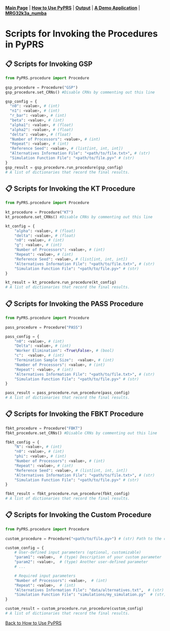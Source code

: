 [**Main Page**](../README.md) | [**How to Use PyPRS**](How%20to%20Use%20PyPRS.md) | [**Output**](Output.md) | [**A Demo Application**](A%20Demo%20Application.md) | [**MRG32k3a_numba**](MRG32k3a_numba.md)
#  Scripts for Invoking the Procedures in PyPRS
## 📋 Scripts for Invoking GSP
```python
from PyPRS.procedure import Procedure
	
gsp_procedure = Procedure("GSP")
gsp_procedure.set_CRNs() #Disable CRNs by commenting out this line

gsp_config = {
  "n0": <value>, # (int)
  "n1": <value>, # (int)
  "r_bar": <value>, # (int)
  "beta": <value>, # (int)
  "alpha1": <value>, # (float)
  "alpha2": <value>, # (float)
  "delta": <value>, # (float)
  "Number of Processors": <value>, # (int)
  "Repeat": <value>, # (int)
  "Reference Seed": <value>, # (list[int, int, int])
  "Alternatives Information File": "<path/to/file.txt>", # (str)
  "Simulation Function File": "<path/to/file.py>" # (str)
}	
gsp_result = gsp_procedure.run_procedure(gsp_config) 
# A list of dictionaries that record the final results.
```
## 📋 Scripts for Invoking the KT Procedure
```python
from PyPRS.procedure import Procedure
	
kt_procedure = Procedure("KT")
kt_procedure.set_CRNs() #Disable CRNs by commenting out this line

kt_config = {
    "alpha": <value>, # (float)
    "delta": <value>, # (float)
    "n0": <value>, # (int) 
    "g": <value>, # (int)
    "Number of Processors": <value>, # (int)
    "Repeat": <value>, # (int) 
    "Reference Seed": <value>, # (list[int, int, int]) 
    "Alternatives Information File": "<path/to/file.txt>", # (str) 
    "Simulation Function File": "<path/to/file.py>" # (str) 
}

kt_result = kt_procedure.run_procedure(kt_config) 
# A list of dictionaries that record the final results.
```
## 📋 Scripts for Invoking the PASS Procedure
```python
from PyPRS.procedure import Procedure
	
pass_procedure = Procedure("PASS")

pass_config = {
    "n0": <value>, # (int) 
    "Delta": <value>, # (int) 
    "Worker Elimination": <True\False>, # (bool)
    "c":  <value>, # (int)
    "Termination Sample Size":  <value>, # (int)
    "Number of Processors": <value>, # (int)
    "Repeat": <value>, # (int) 
    "Alternatives Information File": "<path/to/file.txt>", # (str)
    "Simulation Function File": "<path/to/file.py>" # (str)
}

pass_result = pass_procedure.run_procedure(pass_config)
# A list of dictionaries that record the final results.
```
## 📋 Scripts for Invoking the FBKT Procedure
```python
fbkt_procedure = Procedure("FBKT")
fbkt_procedure.set_CRNs() #Disable CRNs by commenting out this line

fbkt_config = {
    "N": <value>, # (int) 
    "n0": <value>, # (int) 
    "phi": <value>, # (int)
    "Number of Processors": <value>, # (int)
    "Repeat": <value>, # (int)
    "Reference Seed": <value>, # (list[int, int, int])
    "Alternatives Information File": "<path/to/file.txt>", # (str)
    "Simulation Function File": "<path/to/file.py>" # (str)
}

fbkt_result = fbkt_procedure.run_procedure(fbkt_config)
# A list of dictionaries that record the final results.
```
## 📋 Scripts for Invoking the Custom Procedure
```python
from PyPRS.procedure import Procedure
	
custom_procedure = Procedure("<path/to/file.py>") # (str) Path to the custom procedure

custom_config = {
    # User-defined input parameters (optional, customizable)
    "param1": <value>,  # (type) Description of your custom parameter
    "param2": <value>,  # (type) Another user-defined parameter
    # ...

    # Required input parameters
    "Number of Processors": <value>,  # (int)
    "Repeat": <value>,  # (int)
    "Alternatives Information File": "data/alternatives.txt",  # (str)
    "Simulation Function File": "simulations/my_simulation.py"  # (str)
}

custom_result = custom_procedure.run_procedure(custom_config)
# A list of dictionaries that record the final results.
```

<a href="How to Use PyPRS.md">Back to How to Use PyPRS</a>

